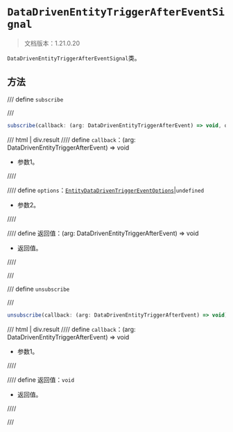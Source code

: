 # `DataDrivenEntityTriggerAfterEventSignal`

> 文档版本：1.21.0.20

`DataDrivenEntityTriggerAfterEventSignal`类。

## 方法

/// define
`subscribe`


///

```js
subscribe(callback: (arg: DataDrivenEntityTriggerAfterEvent) => void, options?: EntityDataDrivenTriggerEventOptions): (arg: DataDrivenEntityTriggerAfterEvent) => void
```

/// html | div.result
//// define
`callback`：(arg: DataDrivenEntityTriggerAfterEvent) => void

- 参数1。


////

//// define
`options`：[`EntityDataDrivenTriggerEventOptions`](../entitydatadriventriggereventoptions.md)|`undefined`

- 参数2。


////

//// define
返回值：(arg: DataDrivenEntityTriggerAfterEvent) => void

- 返回值。


////

///


/// define
`unsubscribe`


///

```js
unsubscribe(callback: (arg: DataDrivenEntityTriggerAfterEvent) => void): void
```

/// html | div.result
//// define
`callback`：(arg: DataDrivenEntityTriggerAfterEvent) => void

- 参数1。


////

//// define
返回值：`void`

- 返回值。


////

///

